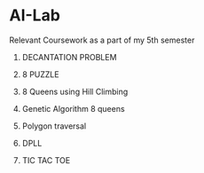 # AI-Lab
Relevant Coursework as a part of my 5th semester


1. DECANTATION PROBLEM

2. 8 PUZZLE


3. 8 Queens using Hill Climbing


4. Genetic Algorithm 8 queens


5. Polygon traversal


6. DPLL


7. TIC TAC TOE
